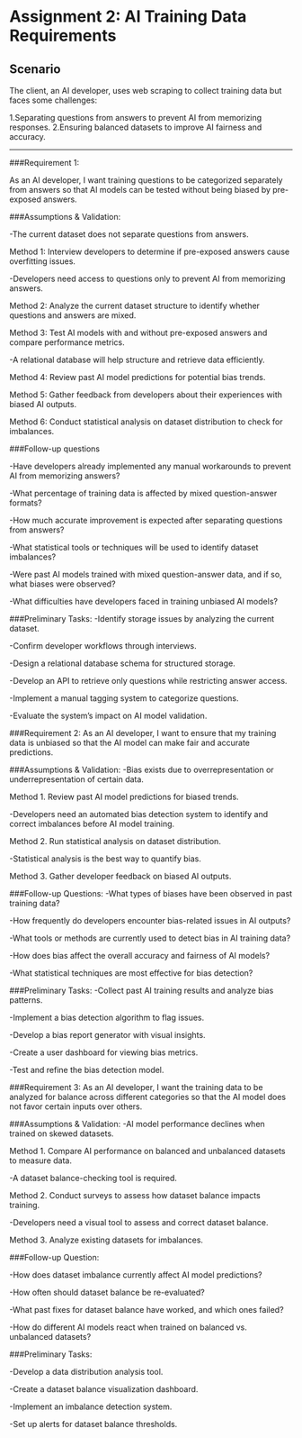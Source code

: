 # Assignment 2: AI Training Data Requirements


## Scenario
The client, an AI developer, uses web scraping to collect training data but faces some challenges:

1.Separating questions from answers to prevent AI from memorizing responses.
2.Ensuring balanced datasets to improve AI fairness and accuracy.

---

###Requirement 1:
 
As an AI developer, I want training questions to be categorized separately from answers so that AI models can be tested without being biased by pre-exposed answers.


###Assumptions & Validation:

-The current dataset does not separate questions from answers.

Method 1: Interview developers to determine if pre-exposed answers cause overfitting issues.

-Developers need access to questions only to prevent AI from memorizing answers.

Method 2: Analyze the current dataset structure to identify whether questions and answers are mixed.

Method 3: Test AI models with and without pre-exposed answers and compare performance metrics.

-A relational database will help structure and retrieve data efficiently.

Method 4: Review past AI model predictions for potential bias trends.

Method 5: Gather feedback from developers about their experiences with biased AI outputs.

Method 6: Conduct statistical analysis on dataset distribution to check for imbalances.


###Follow-up questions

-Have developers already implemented any manual workarounds to prevent AI from memorizing answers?

-What percentage of training data is affected by mixed question-answer formats?

-How much accurate improvement is expected after separating questions from answers?

-What statistical tools or techniques will be used to identify dataset imbalances?

-Were past AI models trained with mixed question-answer data, and if so, what biases were observed?

-What difficulties have developers faced in training unbiased AI models?


###Preliminary Tasks:
-Identify storage issues by analyzing the current dataset.

-Confirm developer workflows through interviews.

-Design a relational database schema for structured storage.

-Develop an API to retrieve only questions while restricting answer access.

-Implement a manual tagging system to categorize questions.

-Evaluate the system’s impact on AI model validation.


###Requirement 2: 
As an AI developer, I want to ensure that my training data is unbiased so that the AI model can make fair and accurate predictions.

###Assumptions & Validation:
-Bias exists due to overrepresentation or underrepresentation of certain data.

Method 1. Review past AI model predictions for biased trends.

-Developers need an automated bias detection system to identify and correct imbalances before AI model training.

Method 2. Run statistical analysis on dataset distribution.

-Statistical analysis is the best way to quantify bias.

Method 3. Gather developer feedback on biased AI outputs.

###Follow-up Questions:
-What types of biases have been observed in past training data?

-How frequently do developers encounter bias-related issues in AI outputs?

-What tools or methods are currently used to detect bias in AI training data?

-How does bias affect the overall accuracy and fairness of AI models?

-What statistical techniques are most effective for bias detection?



###Preliminary Tasks:
-Collect past AI training results and analyze bias patterns.

-Implement a bias detection algorithm to flag issues.

-Develop a bias report generator with visual insights.

-Create a user dashboard for viewing bias metrics.

-Test and refine the bias detection model.


###Requirement 3: 
As an AI developer, I want the training data to be analyzed for balance across different categories so that the AI model does not favor certain inputs over others.

###Assumptions & Validation:
-AI model performance declines when trained on skewed datasets.

Method 1. Compare AI performance on balanced and unbalanced datasets to measure data.

-A dataset balance-checking tool is required.

Method 2. Conduct surveys to assess how dataset balance impacts training.

-Developers need a visual tool to assess and correct dataset balance.

Method 3. Analyze existing datasets for imbalances.

###Follow-up Question:

-How does dataset imbalance currently affect AI model predictions?

-How often should dataset balance be re-evaluated?

-What past fixes for dataset balance have worked, and which ones failed?

-How do different AI models react when trained on balanced vs. unbalanced datasets?


###Preliminary Tasks:

-Develop a data distribution analysis tool.

-Create a dataset balance visualization dashboard.

-Implement an imbalance detection system.

-Set up alerts for dataset balance thresholds.
